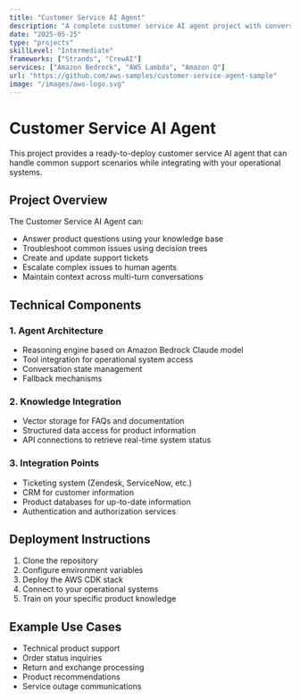 ```yaml
---
title: "Customer Service AI Agent"
description: "A complete customer service AI agent project with conversational abilities and operational integration capabilities"
date: "2025-05-25"
type: "projects"
skillLevel: "Intermediate"
frameworks: ["Strands", "CrewAI"]
services: ["Amazon Bedrock", "AWS Lambda", "Amazon Q"]
url: "https://github.com/aws-samples/customer-service-agent-sample"
image: "/images/aws-logo.svg"
---
```


# Customer Service AI Agent

This project provides a ready-to-deploy customer service AI agent that can handle common support scenarios while integrating with your operational systems.

## Project Overview

The Customer Service AI Agent can:

- Answer product questions using your knowledge base
- Troubleshoot common issues using decision trees
- Create and update support tickets
- Escalate complex issues to human agents
- Maintain context across multi-turn conversations

## Technical Components

### 1. Agent Architecture

- Reasoning engine based on Amazon Bedrock Claude model
- Tool integration for operational system access
- Conversation state management
- Fallback mechanisms

### 2. Knowledge Integration

- Vector storage for FAQs and documentation
- Structured data access for product information
- API connections to retrieve real-time system status

### 3. Integration Points

- Ticketing system (Zendesk, ServiceNow, etc.)
- CRM for customer information
- Product databases for up-to-date information
- Authentication and authorization services

## Deployment Instructions

1. Clone the repository
2. Configure environment variables
3. Deploy the AWS CDK stack
4. Connect to your operational systems
5. Train on your specific product knowledge

## Example Use Cases

- Technical product support
- Order status inquiries
- Return and exchange processing
- Product recommendations
- Service outage communications
